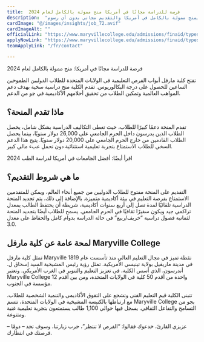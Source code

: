 ```yaml
---
title:  فرصة للدراسة مجانًا في أمريكا منح ممولة بالكامل لعام 2024 
description:  "فرصة فريدة مجانية للدراسة بمنح ممولة بالكامل في أمريكا والتقديم مجاني بدون أي رسوم" 
cardImage: "@/images/insights/job_72.avif" 
cardImageAlt: "" 
officialLink: "https://www.maryvillecollege.edu/admissions/finaid/types-of-aid/scholarships-awards/first-year/" 
applyNowLink: "https://www.maryvillecollege.edu/admissions/finaid/types-of-aid/scholarships-awards/first-year/" 
teamApplyLink: "/fr/contact"

---
```


فرصة للدراسة مجانًا في أمريكا: منح ممولة بالكامل لعام 2024

تفتح كلية مارفل أبواب الفرص التعليمية في الولايات المتحدة للطلاب الدوليين الطموحين الساعين للحصول على درجة البكالوريوس. تقدم الكلية منح دراسية سخية بهدف دعم المواهب العالمية وتمكين الطلاب من تحقيق أحلامهم الأكاديمية في جو من الدعم.

## ماذا تقدم المنحة؟

تقدم المنحة دعمًا كبيرًا للطلاب، حيث تغطى التكاليف الدراسية بشكل شامل، يحصل الطلاب الذين يدرسون داخل الحرم الجامعي على 26,000 دولار سنويًا، بينما يحصل الطلاب القادمين من خارج الحرم الجامعي على 20,000 دولار سنويًا. يتيح هذا الدعم السخي للطلاب الاستمتاع بتجربة تعليمية استثنائية دون تحمل عبء مالي كبير.

اقرأ أيضًا: أفضل الجامعات في أمريكا لدراسة الطب 2024

## ما هي شروط التقديم؟

التقديم على المنحة مفتوح للطلاب الدوليين من جميع أنحاء العالم، ويمكن للمتقدمين الاستمتاع بفرصة التعليم في بيئة أكاديمية متميزة. بالإضافة إلى ذلك، يتم تجديد المنحة الدراسية تلقائيًا لمدة تصل إلى أربع سنوات أكاديمية، شريطة أن يحتفظ الطالب بمعدل تراكمي جيد ويكون سفيرًا ثقافيًا في الحرم الجامعي. يسمح للطلاب أيضًا بتجديد المنحة لثمانية فصول دراسية “خريف/ربيع” في حالة الدراسة بدوام كامل والحفاظ على معدل 3.0.

## لمحة عامة عن كلية مارفل Maryville College

تمثل كلية مارفل Maryville نقطة تميز في مجال التعليم العالي منذ تأسست عام 1819 في مدينة ماريفيل بولاية تينيسي الأمريكية. تمثل رؤية رئيس المشيخية السيد إسحاق ل. أندرسون، الذي أسس الكلية، في تعزيز التعليم والتنوير في الغرب الأمريكي. وتعتبر Maryville College واحدة من أقدم 50 كلية في الولايات المتحدة، ومن بين أقدم 12 مؤسسة في الجنوب.

تتبنى الكلية قيم التعليم الفني وتشجع على التفوق الأكاديمي والتنمية الشخصية للطلاب. مع ارتباطها بالكنيسة المشيخية في الولايات المتحدة، تتسم Maryville College بجو من التسامح والتفاعل الثقافي. يسجل فيها حوالي 1,100 طالب يستمتعون بتجربة تعليمية غنية ومتنوعة.

عزيزي القارئ، خدعوك فقالوا: “الفرص لا تنتظر”، جرب زيارتنا، وسوف تجد – دومًا – فرصتك في انتظارك.

